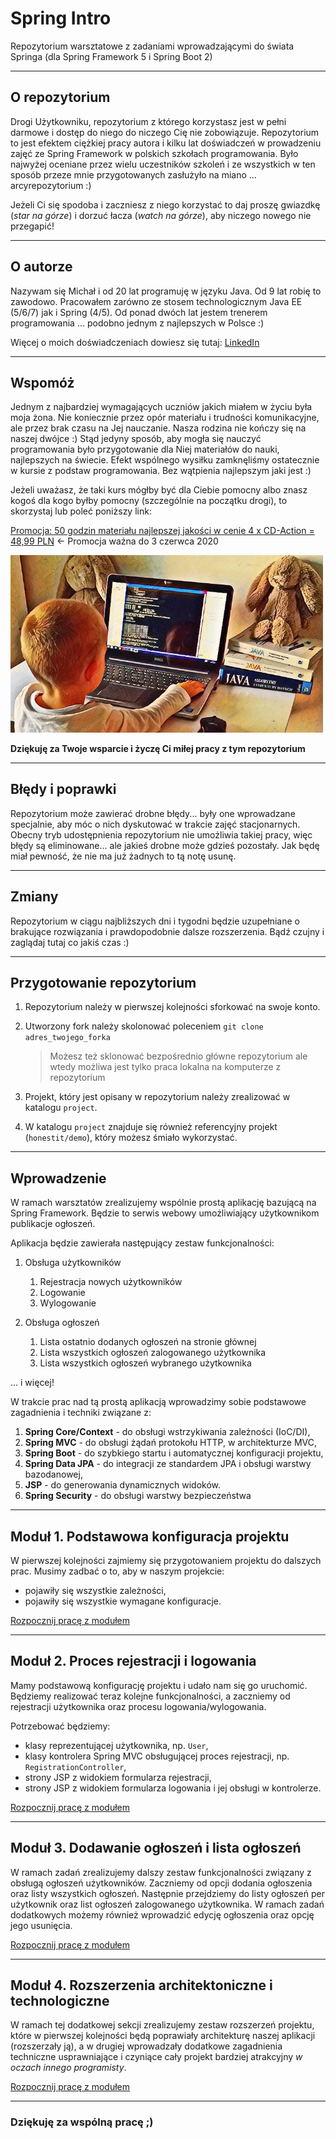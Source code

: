 # Spring Intro

Repozytorium warsztatowe z zadaniami wprowadzającymi do świata Springa (dla Spring Framework 5 i Spring Boot 2)

---

## O repozytorium

Drogi Użytkowniku, repozytorium z którego korzystasz jest w pełni darmowe i dostęp do niego do niczego Cię nie zobowiązuje. Repozytorium to jest efektem ciężkiej pracy autora i kilku lat doświadczeń w prowadzeniu zajęć ze Spring Framework w polskich szkołach programowania. Było najwyżej oceniane przez wielu uczestników szkoleń i ze wszystkich w ten sposób przeze mnie przygotowanych zasłużyło na miano ... arcyrepozytorium :)

Jeżeli Ci się spodoba i zaczniesz z niego korzystać to daj proszę gwiazdkę (_star na górze_) i dorzuć łacza (_watch na górze_), aby niczego nowego nie przegapić!

---

## O autorze

Nazywam się Michał i od 20 lat programuję w języku Java. Od 9 lat robię to zawodowo. Pracowałem zarówno ze stosem technologicznym Java EE (5/6/7) jak i Spring (4/5). Od ponad dwóch lat jestem trenerem programowania ... podobno jednym z najlepszych w Polsce :)

Więcej o moich doświadczeniach dowiesz się tutaj: [LinkedIn](www.linkedin.com/in/michal-kupisinski)

---

## Wspomóż

Jednym z najbardziej wymagających uczniów jakich miałem w życiu była moja żona. Nie koniecznie przez opór materiału i trudności komunikacyjne, ale przez brak czasu na Jej nauczanie. Nasza rodzina nie kończy się na naszej dwójce :) Stąd jedyny sposób, aby mogła się nauczyć programowania było przygotowanie dla Niej materiałów do nauki, najlepszych na świecie. Efekt wspólnego wysiłku zamknęliśmy ostatecznie w kursie z podstaw programowania. Bez wątpienia najlepszym jaki jest :)

Jeżeli uważasz, że taki kurs mógłby być dla Ciebie pomocny albo znasz kogoś dla kogo byłby pomocny (szczególnie na początku drogi), to skorzystaj lub poleć poniższy link:

[Promocja: 50 godzin materiału najlepszej jakości w cenie 4 x CD-Action = 48,99 PLN](https://www.udemy.com/course/programowanie-w-javie-solidne-fundamenty/?couponCode=PROMOCJA-URODZINOWA) <- Promocja ważna do 3 czerwca 2020

![Solidne-fundamenty](media/Programowanie-w-javie-solidne-fundamenty.jpg)

**Dziękuję za Twoje wsparcie i życzę Ci miłej pracy z tym repozytorium**

---

## Błędy i poprawki

Repozytorium może zawierać drobne błędy... były one wprowadzane specjalnie, aby móc o nich dyskutować w trakcie zajęć stacjonarnych. Obecny tryb udostępnienia repozytorium nie umożliwia takiej pracy, więc błędy są eliminowane... ale jakieś drobne może gdzieś pozostały. Jak będę miał pewność, że nie ma już żadnych to tą notę usunę.

---

## Zmiany

Repozytorium w ciągu najbliższych dni i tygodni będzie uzupełniane o brakujące rozwiązania i prawdopodobnie dalsze rozszerzenia. Bądź czujny i zaglądaj tutaj co jakiś czas :)

---

## Przygotowanie repozytorium

1. Repozytorium należy w pierwszej kolejności sforkować na swoje konto.
1. Utworzony fork należy skolonować poleceniem `git clone adres_twojego_forka`

   > Możesz też sklonować bezpośrednio główne repozytorium ale wtedy możliwa jest tylko praca lokalna na komputerze z repozytorium
   
1. Projekt, który jest opisany w repozytorium należy zrealizować w katalogu `project`.
1. W katalogu `project` znajduje się również referencyjny projekt (`honestit/demo`), który możesz śmiało wykorzystać.

---

## Wprowadzenie

W ramach warsztatów zrealizujemy wspólnie prostą aplikację bazującą na Spring Framework. Będzie to serwis webowy umożliwiający użytkownikom publikacje ogłoszeń. 

Aplikacja będzie zawierała następujący zestaw funkcjonalności:

1. Obsługa użytkowników
   1. Rejestracja nowych użytkowników
   1. Logowanie
   1. Wylogowanie
   
1. Obsługa ogłoszeń
   1. Lista ostatnio dodanych ogłoszeń na stronie głównej
   1. Lista wszystkich ogłoszeń zalogowanego użytkownika
   1. Lista wszystkich ogłoszeń wybranego użytkownika
   
... i więcej!
   
W trakcie prac nad tą prostą aplikacją wprowadzimy sobie podstawowe zagadnienia i techniki związane z:
1. **Spring Core/Context** - do obsługi wstrzykiwania zależności (IoC/DI),
1. **Spring MVC** - do obsługi żądań protokołu HTTP, w architekturze MVC,
1. **Spring Boot** - do szybkiego startu i automatycznej konfiguracji projektu,
1. **Spring Data JPA** - do integracji ze standardem JPA i obsługi warstwy bazodanowej,
1. **JSP** - do generowania dynamicznych widoków.
1. **Spring Security** - do obsługi warstwy bezpieczeństwa

---

## Moduł 1. Podstawowa konfiguracja projektu

W pierwszej kolejności zajmiemy się przygotowaniem projektu do dalszych prac. Musimy zadbać o to, aby w naszym projekcie:
- pojawiły się wszystkie zależności,
- pojawiły się wszystkie wymagane konfiguracje.

[Rozpocznij pracę z modułem](module_1/README.md)

---

## Moduł 2. Proces rejestracji i logowania

Mamy podstawową konfigurację projektu i udało nam się go uruchomić. Będziemy realizować teraz kolejne funkcjonalności, a zaczniemy od rejestracji użytkownika oraz procesu logowania/wylogowania.

Potrzebować będziemy:
- klasy reprezentującej użytkownika, np. `User`,
- klasy kontrolera Spring MVC obsługującej proces rejestracji, np. `RegistrationController`,
- strony JSP z widokiem formularza rejestracji,
- strony JSP z widokiem formularza logowania i jej obsługi w kontrolerze.

[Rozpocznij pracę z modułem](module_2/README.md)

---

## Moduł 3. Dodawanie ogłoszeń i lista ogłoszeń

W ramach zadań zrealizujemy dalszy zestaw funkcjonalności związany z obsługą ogłoszeń użytkowników. Zaczniemy od opcji dodania ogłoszenia oraz listy wszystkich ogłoszeń. Następnie przejdziemy do listy ogłoszeń per użytkownik oraz list ogłoszeń zalogowanego użytkownika. W ramach zadań dodatkowych możemy również wprowadzić edycję ogłoszenia oraz opcję jego usunięcia.

[Rozpocznij pracę z modułem](module_3/README.md)

---

## Moduł 4. Rozszerzenia architektoniczne i technologiczne

W ramach tej dodatkowej sekcji zrealizujemy zestaw rozszerzeń projektu, które w pierwszej kolejności będą poprawiały architekturę naszej aplikacji (rozszerzały ją), a w drugiej wprowadzały dodatkowe zagadnienia techniczne usprawniające i czyniące cały projekt bardziej atrakcyjny _w oczach innego programisty_.

[Rozpocznij pracę z modułem](module_4/README.md)

---

### Dziękuję za wspólną pracę ;)
